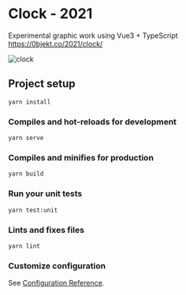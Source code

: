 # Clock - 2021
Experimental graphic work using Vue3 + TypeScript
https://0bjekt.co/2021/clock/

![clock](https://user-images.githubusercontent.com/1344010/145604476-eaf82045-55bf-4e9d-8a7b-b112f2e11a81.jpg)

## Project setup
```
yarn install
```

### Compiles and hot-reloads for development
```
yarn serve
```

### Compiles and minifies for production
```
yarn build
```

### Run your unit tests
```
yarn test:unit
```

### Lints and fixes files
```
yarn lint
```

### Customize configuration
See [Configuration Reference](https://cli.vuejs.org/config/).
